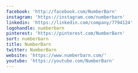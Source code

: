 ```yaml
---
facebook: 'http://facebook.com/NumberBarn'
instagram: 'https://instagram.com/numberbarn'
linkedin: 'https://linkedin.com/company/7794124'
logohandle: numberbarn
pinterest: 'https://pinterest.com/NumberBarn'
sort: numberbarn
title: NumberBarn
twitter: NumberBarn
website: 'https://www.numberbarn.com/'
youtube: 'https://youtube.com/NumberBarn'
---
```

